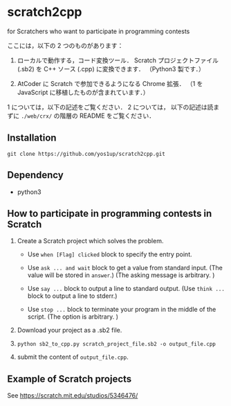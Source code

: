 # scratch2cpp

for Scratchers who want to participate in programming contests

ここには，以下の 2 つのものがあります：

1. ローカルで動作する，コード変換ツール． Scratch プロジェクトファイル (.sb2) を C++ ソース (.cpp) に変換できます． （Python3 製です．）

2. AtCoder に Scratch で参加できるようになる Chrome 拡張． （1 を JavaScript に移植したものが含まれています．）


1 については，以下の記述をご覧ください． 2 については， 以下の記述は読まずに `./web/crx/` の階層の README をご覧ください．


## Installation

```
git clone https://github.com/yos1up/scratch2cpp.git
```

## Dependency

* python3

## How to participate in programming contests in Scratch

1. Create a Scratch project which solves the problem.

    * Use `when [Flag] clicked` block to specify the entry point.
    
    * Use `ask ... and wait` block to get a value from standard input. (The value will be stored in `answer`.) (The asking message is arbitrary. )
    
    * Use `say ...` block to output a line to standard output. (Use `think ...` block to output a line to stderr.)
    
    * Use `stop ...` block to terminate your program in the middle of the script. (The option is arbitrary. )

2. Download your project as a .sb2 file.

3. `python sb2_to_cpp.py scratch_project_file.sb2 -o output_file.cpp`

4. submit the content of `output_file.cpp`.

## Example of Scratch projects

See https://scratch.mit.edu/studios/5346476/
